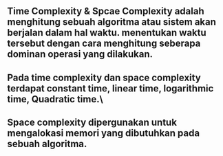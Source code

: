 ## Time Complexity & Spcae Complexity adalah menghitung sebuah algoritma atau sistem akan berjalan dalam hal waktu. menentukan waktu tersebut dengan cara menghitung seberapa dominan operasi yang dilakukan.
## Pada time complexity dan space complexity terdapat constant time, linear time, logarithmic time, Quadratic time.\
## Space complexity dipergunakan untuk mengalokasi memori yang dibutuhkan pada sebuah algoritma.